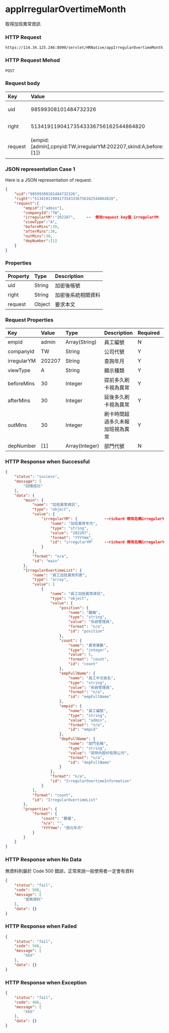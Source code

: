 # appIrregularOvertimeMonth
取得加班異常資訊

### HTTP Request
```
https://114.34.125.246:8090/servlet/HRNative/appIrregularOvertimeMonth
```

### HTTP Request Mehod
```
POST
```

### Request body
| Key | Value | Type | Description |
|:----------|:-------------|:-----|:------------|
| uid | 98599308101484732326 | String | 需透過appLogin取得
| right | 51341911904173543336756162544864820 | String | 需透過appLogin取得 |
| request | {empid:[admin],cpnyid:TW,irregularYM:202207,skind:A,before:30,after:30,uncard:30,depNumber:[1]} | Object | 查詢條件(depNumber/empid至少選一輸入)

### JSON representation Case 1
Here is a JSON representation of request.
```json
{
    "uid":"98599308101484732326",
    "right":"51341911904173543336756162544864820",
    "request":{
        "empid":["admin"], 
        "companyId":"TW",
        "irregularYM":"202207",     --  修改request key值 irregularYM
        "viewType":"A",
        "beforeMins":30,
        "afterMins":30,
        "outMins":30,
        "depNumber":[1]
    }
}
```

### Properties
| Property | Type | Description |
|:---------|:-----|:------------|
| uid   | String | 加密後帳號 |
| right | String | 加密後系統相關資料 |
| request | Object | 要求本文 |

### Request Properties
| Key | Value | Type | Description | Required | Format |
|:----------|:-------------|:-----|:------------|:------------|:------------|
| empid | admin | Array(String) | 員工編號 | N | n/a |
| companyId | TW | String | 公司代號 | Y | n/a |
| irregularYM | 202207 | String | 查詢年月 | Y | AC(YYYYmm) |
| viewType | A | String | 顯示種類 | Y | n/a |
| beforeMins | 30 | Integer | 提前多久刷卡視為異常 | Y | n/a |
| afterMins | 30 | Integer | 延後多久刷卡視為異常 | Y | n/a |
| outMins | 30 | Integer | 刷卡時間超過多久未報加班視為異常 | Y | n/a |
| depNumber | [1] | Array(Integer) | 部門代號 | N | n/a |

### HTTP Response when Successful
```json
{
    "status": "success",
    "message": [
        "回傳成功"
    ],
    "data": {
        "main": {
            "name": "加班異常資訊",
            "type": "object",
            "value": {
                "irregularYM": {            --richard 修改名稱irregularYM
                    "name": "加班異常年月",
                    "type": "string",
                    "value": "202207",
                    "format": "YYYYmm",
                    "id": "irregularYM"     --richard 修改名稱irregularYM
                }
            },
            "format": "n/a",
            "id": "main"
        },
        "IrregularOvertimeList": {
            "name": "員工加班異常列表",
            "type": "array",
            "value": [
                {
                    "name": "員工加班異常資訊",
                    "type": "object",
                    "value": {
                        "position": {
                            "name": "職稱",
                            "type": "string",
                            "value": "系統管理員",
                            "format": "n/a",
                            "id": "position"
                        },
                        "count": {
                            "name": "異常筆數",
                            "type": "integer",
                            "value": 5,
                            "format": "count",
                            "id": "count"
                        },
                        "empFullName": {
                            "name": "員工中文姓名",
                            "type": "string",
                            "value": "系統管理員",
                            "format": "n/a",
                            "id": "empFullName"
                        },
                        "empid": {
                            "name": "員工編號",
                            "type": "string",
                            "value": "admin",
                            "format": "n/a",
                            "id": "empid"
                        },
                        "depFullName": {
                            "name": "部門名稱",
                            "type": "string",
                            "value": "英特內股份有限公司",
                            "format": "n/a",
                            "id": "depFullName"
                        }
                    },
                    "format": "n/a",
                    "id": "IrregularOvertimeInformation"
                }
            ],
            "format": "count",
            "id": "IrregularOvertimeList"
        },
        "properties": {
            "format": {
                "count": "數量",
                "n/a": "",
                "YYYYmm": "西元年月"
            }
        }
    }
}
```

### HTTP Response when No Data
無資料則屬於 Code 500 錯誤，正常來說一般使用者一定會有資料
```json
{
    "status": "fail",
    "code": 500,
    "message": [
        "查無資料"
    ],
    "data": {}
}
```

### HTTP Response when Failed
```json
{
    "status": "fail",
    "code": 500,
    "message": [
        "XXX"
    ],
    "data": {}
}
```

### HTTP Response when Exception
```json
{
    "status": "fail",
    "code": 406,
    "message": [
        "XXX"
    ],
    "data": {}
}
```
